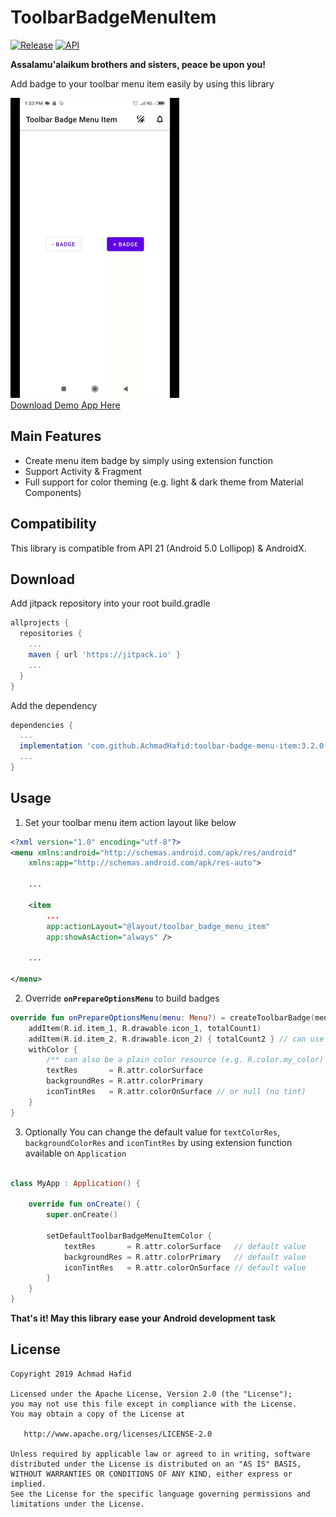 ToolbarBadgeMenuItem
====================

[![Release](https://jitpack.io/v/AchmadHafid/toolbar-badge-menu-item.svg)](https://jitpack.io/#AchmadHafid/toolbar-badge-menu-item)
[![API](https://img.shields.io/badge/API-21%2B-brightgreen.svg?style=flat)](https://android-arsenal.com/api?level=21)

**Assalamu'alaikum brothers and sisters, peace be upon you!**

Add badge to your toolbar menu item easily by using this library

![image](https://github.com/AchmadHafid/ToolbarBadgeMenuItem/blob/master/art/demo.gif)
<br />
[Download Demo App Here](https://github.com/AchmadHafid/ToolbarBadgeMenuItem/releases/download/v3.2.0/ToolbarBadgeMenuItem.v3.2.0.apk)


Main Features
--------
* Create menu item badge by simply using extension function
* Support Activity & Fragment
* Full support for color theming (e.g. light & dark theme from Material Components)


Compatibility
-------------

This library is compatible from API 21 (Android 5.0 Lollipop) & AndroidX.



Download
--------

Add jitpack repository into your root build.gradle

```groovy
allprojects {
  repositories {
    ...
    maven { url 'https://jitpack.io' }
    ...
  }
}
```

Add the dependency

```groovy
dependencies {
  ...
  implementation 'com.github.AchmadHafid:toolbar-badge-menu-item:3.2.0'
  ...
}
```



Usage
-----

1. Set your toolbar menu item action layout like below

``` xml
<?xml version="1.0" encoding="utf-8"?>
<menu xmlns:android="http://schemas.android.com/apk/res/android"
    xmlns:app="http://schemas.android.com/apk/res-auto">

    ...

    <item
        ...
        app:actionLayout="@layout/toolbar_badge_menu_item"
        app:showAsAction="always" />

    ...

</menu>
```

2. Override **```onPrepareOptionsMenu```** to build badges

``` kotlin
override fun onPrepareOptionsMenu(menu: Menu?) = createToolbarBadge(menu) {
    addItem(R.id.item_1, R.drawable.icon_1, totalCount1)
    addItem(R.id.item_2, R.drawable.icon_2) { totalCount2 } // can use lambda
    withColor {
        /** can also be a plain color resource (e.g. R.color.my_color) */
        textRes       = R.attr.colorSurface
        backgroundRes = R.attr.colorPrimary
        iconTintRes   = R.attr.colorOnSurface // or null (no tint)
    }
}

```

3. Optionally You can change the default value for `textColorRes`, `backgroundColorRes` and `iconTintRes` by using extension function available on `Application`

```kotlin

class MyApp : Application() {

    override fun onCreate() {
        super.onCreate()

        setDefaultToolbarBadgeMenuItemColor {
            textRes       = R.attr.colorSurface   // default value
            backgroundRes = R.attr.colorPrimary   // default value
            iconTintRes   = R.attr.colorOnSurface // default value
        }
    }
}

```


__That's it! May this library ease your Android development task__


License
-------

    Copyright 2019 Achmad Hafid

    Licensed under the Apache License, Version 2.0 (the "License");
    you may not use this file except in compliance with the License.
    You may obtain a copy of the License at

       http://www.apache.org/licenses/LICENSE-2.0

    Unless required by applicable law or agreed to in writing, software
    distributed under the License is distributed on an "AS IS" BASIS,
    WITHOUT WARRANTIES OR CONDITIONS OF ANY KIND, either express or implied.
    See the License for the specific language governing permissions and
    limitations under the License.
